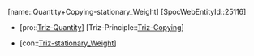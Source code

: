﻿---
type: TrizContradiction
aliases:
- Quantity+Copying-stationary_Weight
license: CC BY-SA 4.0
copyright: https://github.com/SpocWeb
IsDeleted: false
IsReadOnly: false
Confidential: public
tags: 
- Triz/Contradiction
---
[name::Quantity+Copying-stationary_Weight]
[SpocWebEntityId::25116]
+ [pro::[Triz-Quantity](tech/Triz/Parameter/Triz-Quantity.md)]
[Triz-Principle::[Triz-Copying](tech/Triz/Principle/Triz-Copying.md)]
- [con::[Triz-stationary_Weight](tech/Triz/Parameter/Triz-stationary_Weight.md)]

